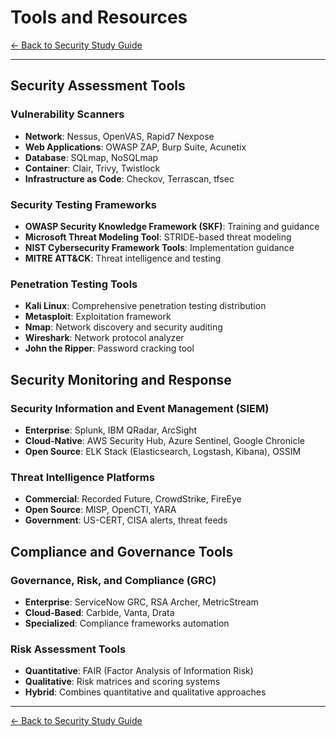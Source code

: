 # Tools and Resources

[← Back to Security Study Guide](security-toc.md)

---

## Security Assessment Tools

### Vulnerability Scanners
- **Network**: Nessus, OpenVAS, Rapid7 Nexpose
- **Web Applications**: OWASP ZAP, Burp Suite, Acunetix
- **Database**: SQLmap, NoSQLmap
- **Container**: Clair, Trivy, Twistlock
- **Infrastructure as Code**: Checkov, Terrascan, tfsec

### Security Testing Frameworks
- **OWASP Security Knowledge Framework (SKF)**: Training and guidance
- **Microsoft Threat Modeling Tool**: STRIDE-based threat modeling
- **NIST Cybersecurity Framework Tools**: Implementation guidance
- **MITRE ATT&CK**: Threat intelligence and testing

### Penetration Testing Tools
- **Kali Linux**: Comprehensive penetration testing distribution
- **Metasploit**: Exploitation framework
- **Nmap**: Network discovery and security auditing
- **Wireshark**: Network protocol analyzer
- **John the Ripper**: Password cracking tool

## Security Monitoring and Response

### Security Information and Event Management (SIEM)
- **Enterprise**: Splunk, IBM QRadar, ArcSight
- **Cloud-Native**: AWS Security Hub, Azure Sentinel, Google Chronicle
- **Open Source**: ELK Stack (Elasticsearch, Logstash, Kibana), OSSIM

### Threat Intelligence Platforms
- **Commercial**: Recorded Future, CrowdStrike, FireEye
- **Open Source**: MISP, OpenCTI, YARA
- **Government**: US-CERT, CISA alerts, threat feeds

## Compliance and Governance Tools

### Governance, Risk, and Compliance (GRC)
- **Enterprise**: ServiceNow GRC, RSA Archer, MetricStream
- **Cloud-Based**: Carbide, Vanta, Drata
- **Specialized**: Compliance frameworks automation

### Risk Assessment Tools
- **Quantitative**: FAIR (Factor Analysis of Information Risk)
- **Qualitative**: Risk matrices and scoring systems
- **Hybrid**: Combines quantitative and qualitative approaches

---

[← Back to Security Study Guide](security-toc.md)